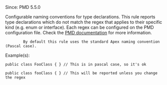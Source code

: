 Since: PMD 5.5.0

Configurable naming conventions for type declarations. This rule reports
            type declarations which do not match the regex that applies to their
            specific kind (e.g. enum or interface). Each regex can be configured on the PMD configuration file.
Check the [PMD documentation](https://pmd.github.io/pmd-7.4.0/pmd_rules_apex_codestyle.html#classnamingconventions) for more information.

            By default this rule uses the standard Apex naming convention (Pascal case).

Example(s):
```
public class FooClass { } // This is in pascal case, so it's ok

public class fooClass { } // This will be reported unless you change the regex
```
